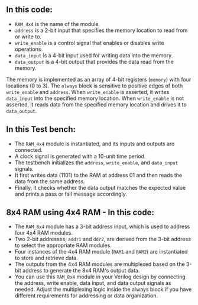 ## In this code:

- `RAM_4x4` is the name of the module.
- `address` is a 2-bit input that specifies the memory location to read from or write to.
- `write_enable` is a control signal that enables or disables write operations.
- `data_input` is a 4-bit input used for writing data into the memory.
- `data_output` is a 4-bit output that provides the data read from the memory.

The memory is implemented as an array of 4-bit registers (`memory`) with four locations (0 to 3). The `always` block is sensitive to positive edges of both `write_enable` and `address`. When `write_enable` is asserted, it writes `data_input` into the specified memory location. When `write_enable` is not asserted, it reads data from the specified memory location and drives it to `data_output`.

## In this Test bench:

- The `RAM_4x4` module is instantiated, and its inputs and outputs are connected.
- A clock signal is generated with a 10-unit time period.
- The testbench initializes the `address`, `write_enable`, and `data_input` signals.
- It first writes data (1101) to the RAM at address 01 and then reads the data from the same address.
- Finally, it checks whether the data output matches the expected value and prints a pass or fail message accordingly.

## 8x4 RAM using 4x4 RAM - In this code:

- The `RAM_8x4` module has a 3-bit address input, which is used to address four 4x4 RAM modules.
- Two 2-bit addresses, `addr1` and `ddr2`, are derived from the 3-bit address to select the appropriate RAM modules.
- Four instances of the 4x4 RAM module (`RAM1` and `RAM2`) are instantiated to store and retrieve data.
- The outputs from the 4x4 RAM modules are multiplexed based on the 3-bit address to generate the 8x4 RAM's output data.
- You can use this `RAM_8x4` module in your Verilog design by connecting the address, write enable, data input, and data output signals as needed. Adjust the multiplexing logic inside the always block if you have different requirements for addressing or data organization.
